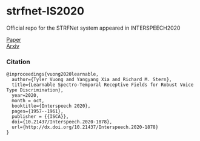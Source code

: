 # strfnet-IS2020
Official repo for the STRFNet system appeared in INTERSPEECH2020


[Paper](https://www.isca-speech.org/archive/Interspeech_2020/pdfs/1878.pdf)\
[Arxiv](https://arxiv.org/abs/2010.09151)

### Citation
```
@inproceedings{vuong2020learnable,
  author={Tyler Vuong and Yangyang Xia and Richard M. Stern},
  title={Learnable Spectro-Temporal Receptive Fields for Robust Voice Type Discrimination},
  year=2020,
  month = oct,
  booktitle={Interspeech 2020},
  pages={1957--1961},
  publisher = {{ISCA}},
  doi={10.21437/Interspeech.2020-1878},
  url={http://dx.doi.org/10.21437/Interspeech.2020-1878}
}     

```

